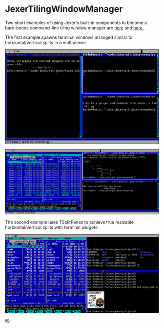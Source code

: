 JexerTilingWindowManager
========================

Two short examples of using Jexer's built-in components to become a
bare-bones command-line tiling window manager are
[here](https://gitlab.com/AutumnMeowMeow/jexer/blob/master/examples/JexerTilingWindowManager.java)
and
[here.](https://gitlab.com/AutumnMeowMeow/jexer/blob/master/examples/JexerTilingWindowManager2.java)

The first example spawns terminal windows arranged similar to
horizontal/vertical splits in a multiplexer:

![example_tilingwm_1](uploads/8f6d61fafcdcf59f8854cf51d93ea712/example_tilingwm_1.png)

![example_tilingwm_2](uploads/1679324e7a300deb32c0d65988f79b3c/example_tilingwm_2.png)

The second example uses TSplitPanes to achieve true resizable
horizontal/vertical splits with terminal widgets:

![example_tilingwm2_1](uploads/7603381f82414ef9ae214bfcf759c064/example_tilingwm2_1.png)

😻